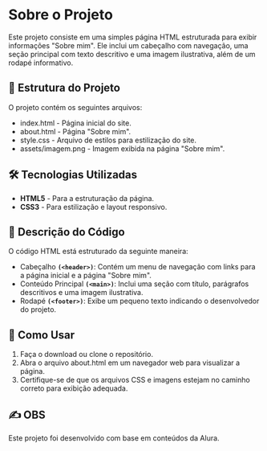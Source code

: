 # Sobre o Projeto

Este projeto consiste em uma simples página HTML estruturada para exibir informações "Sobre mim". Ele inclui um cabeçalho com navegação, uma seção principal com texto descritivo e uma imagem ilustrativa, além de um rodapé informativo.

## 📂 Estrutura do Projeto

O projeto contém os seguintes arquivos:

- index.html - Página inicial do site.
- about.html - Página "Sobre mim".
- style.css - Arquivo de estilos para estilização do site.
- assets/imagem.png - Imagem exibida na página "Sobre mim".

## 🛠 Tecnologias Utilizadas

- **HTML5** - Para a estruturação da página.
- **CSS3** - Para estilização e layout responsivo.

## 📜 Descrição do Código

O código HTML está estruturado da seguinte maneira:

- Cabeçalho **`(<header>)`**: Contém um menu de navegação com links para a página inicial e a página "Sobre mim".
- Conteúdo Principal **`(<main>)`**: Inclui uma seção com título, parágrafos descritivos e uma imagem ilustrativa.
- Rodapé **`(<footer>)`**: Exibe um pequeno texto indicando o desenvolvedor do projeto.

## 🚀 Como Usar

1. Faça o download ou clone o repositório.
2. Abra o arquivo about.html em um navegador web para visualizar a página.
3. Certifique-se de que os arquivos CSS e imagens estejam no caminho correto para exibição adequada.

## ✍ OBS

Este projeto foi desenvolvido com base em conteúdos da Alura.
